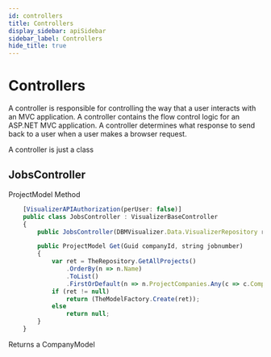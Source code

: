 ```yaml
---
id: controllers
title: Controllers
display_sidebar: apiSidebar
sidebar_label: Controllers
hide_title: true
---
```


# Controllers

A controller is responsible for controlling the way that a user interacts with an MVC application. A controller contains the flow control logic for an ASP.NET MVC application. A controller determines what response to send back to a user when a user makes a browser request.

A controller is just a class

## JobsController

ProjectModel Method

```ts
    [VisualizerAPIAuthorization(perUser: false)]
    public class JobsController : VisualizerBaseController
    {
        public JobsController(DBMVisualizer.Data.VisualizerRepository repo) : base(repo) { }

        public ProjectModel Get(Guid companyId, string jobnumber)
        {
            var ret = TheRepository.GetAllProjects()
                .OrderBy(n => n.Name)
                .ToList()
                .FirstOrDefault(n => n.ProjectCompanies.Any(c => c.CompanyId == companyId && string.Equals(c.CompanyProjectJobNumber, jobnumber, StringComparison.InvariantCultureIgnoreCase)));
            if (ret != null)
                return (TheModelFactory.Create(ret));
            else
                return null;
        }
    }
```

Returns a CompanyModel
